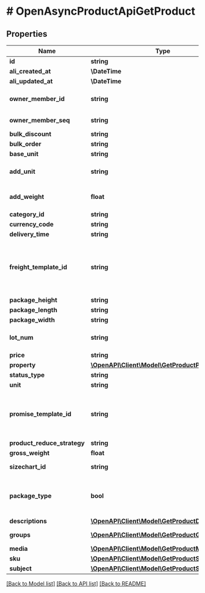 # # OpenAsyncProductApiGetProduct

## Properties

Name | Type | Description | Notes
------------ | ------------- | ------------- | -------------
**id** | **string** |  | [optional]
**ali_created_at** | **\DateTime** |  | [optional]
**ali_updated_at** | **\DateTime** |  | [optional]
**owner_member_id** | **string** | логин, создавшего продукт | [optional]
**owner_member_seq** | **string** | ID, создавшего продукт | [optional]
**bulk_discount** | **string** |  | [optional]
**bulk_order** | **string** |  | [optional]
**base_unit** | **string** |  | [optional]
**add_unit** | **string** | Индивидуальная настройка веса посылки | [optional]
**add_weight** | **float** | Индивидуальная настройка веса посылки | [optional]
**category_id** | **string** |  | [optional]
**currency_code** | **string** |  | [optional]
**delivery_time** | **string** |  | [optional]
**freight_template_id** | **string** | Идентификатор шаблона доставки, уникален для каждого продавца или шаблона | [optional]
**package_height** | **string** |  | [optional]
**package_length** | **string** |  | [optional]
**package_width** | **string** |  | [optional]
**lot_num** | **string** | Значение количества в упаковке | [optional]
**price** | **string** | Цена | [optional]
**property** | [**\OpenAPI\Client\Model\GetProductProperty[]**](GetProductProperty.md) |  | [optional]
**status_type** | **string** | Статус товара | [optional]
**unit** | **string** |  | [optional]
**promise_template_id** | **string** | Шаблон возвратова (по умолчанию 0 - это системный шаблон возвратов) | [optional]
**product_reduce_strategy** | **string** | Вычет запасов | [optional]
**gross_weight** | **float** | Вес в упаковке | [optional]
**sizechart_id** | **string** | Таблица размеров | [optional]
**package_type** | **bool** | Значение метода продаж (true - Лотами, false - Поштучно) | [optional]
**descriptions** | [**\OpenAPI\Client\Model\GetProductDescription[]**](GetProductDescription.md) |  | [optional]
**groups** | [**\OpenAPI\Client\Model\GetProductGroup[]**](GetProductGroup.md) | ID групп продуктов | [optional]
**media** | [**\OpenAPI\Client\Model\GetProductMedia[]**](GetProductMedia.md) |  | [optional]
**sku** | [**\OpenAPI\Client\Model\GetProductSKU[]**](GetProductSKU.md) |  | [optional]
**subject** | [**\OpenAPI\Client\Model\GetProductSubject[]**](GetProductSubject.md) |  | [optional]

[[Back to Model list]](../../README.md#models) [[Back to API list]](../../README.md#endpoints) [[Back to README]](../../README.md)
